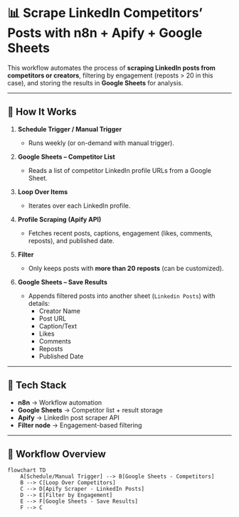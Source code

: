 # 📊 Scrape LinkedIn Competitors’ Posts with n8n + Apify + Google Sheets

This workflow automates the process of **scraping LinkedIn posts from competitors or creators**, filtering by engagement (reposts > 20 in this case), and storing the results in **Google Sheets** for analysis.

---

## 🚀 How It Works

1. **Schedule Trigger / Manual Trigger**  
   - Runs weekly (or on-demand with manual trigger).  

2. **Google Sheets – Competitor List**  
   - Reads a list of competitor LinkedIn profile URLs from a Google Sheet.  

3. **Loop Over Items**  
   - Iterates over each LinkedIn profile.  

4. **Profile Scraping (Apify API)**  
   - Fetches recent posts, captions, engagement (likes, comments, reposts), and published date.  

5. **Filter**  
   - Only keeps posts with **more than 20 reposts** (can be customized).  

6. **Google Sheets – Save Results**  
   - Appends filtered posts into another sheet (`Linkedin Posts`) with details:  
     - Creator Name  
     - Post URL  
     - Caption/Text  
     - Likes  
     - Comments  
     - Reposts  
     - Published Date  

---

## 🔧 Tech Stack

- **n8n** → Workflow automation  
- **Google Sheets** → Competitor list + result storage  
- **Apify** → LinkedIn post scraper API  
- **Filter node** → Engagement-based filtering  

---

## 📂 Workflow Overview

```mermaid
flowchart TD
    A[Schedule/Manual Trigger] --> B[Google Sheets - Competitors]
    B --> C[Loop Over Competitors]
    C --> D[Apify Scraper - LinkedIn Posts]
    D --> E[Filter by Engagement]
    E --> F[Google Sheets - Save Results]
    F --> C
